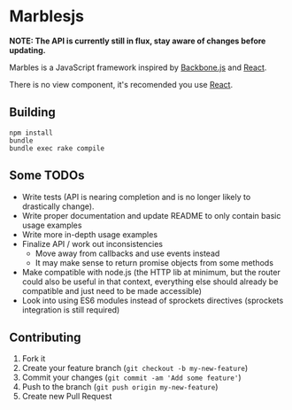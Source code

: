 Marblesjs
=========

**NOTE: The API is currently still in flux, stay aware of changes before updating.**

Marbles is a JavaScript framework inspired by [Backbone.js](http://backbonejs.org) and [React](http://reactjs.org/).

There is no view component, it's recomended you use [React](http://reactjs.org/).

## Building

```
npm install
bundle
bundle exec rake compile
```

## Some TODOs

- Write tests (API is nearing completion and is no longer likely to drastically change).
- Write proper documentation and update README to only contain basic usage examples
- Write more in-depth usage examples
- Finalize API / work out inconsistencies
	- Move away from callbacks and use events instead
	- It may make sense to return promise objects from some methods
- Make compatible with node.js (the HTTP lib at minimum, but the router could also be useful in that context, everything else should already be compatible and just need to be made accessible)
- Look into using ES6 modules instead of sprockets directives (sprockets integration is still required)


## Contributing

1. Fork it
2. Create your feature branch (`git checkout -b my-new-feature`)
3. Commit your changes (`git commit -am 'Add some feature'`)
4. Push to the branch (`git push origin my-new-feature`)
5. Create new Pull Request
